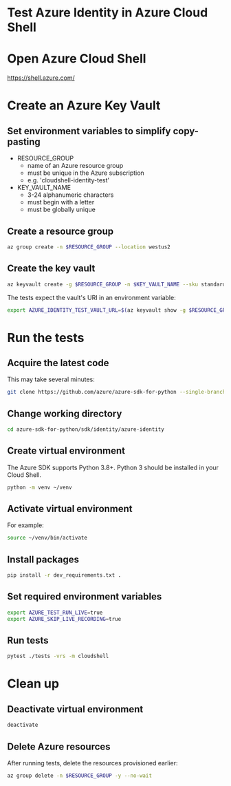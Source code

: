 # Test Azure Identity in Azure Cloud Shell

# Open Azure Cloud Shell
https://shell.azure.com/

# Create an Azure Key Vault

## Set environment variables to simplify copy-pasting
- RESOURCE_GROUP
  - name of an Azure resource group
  - must be unique in the Azure subscription
  - e.g. 'cloudshell-identity-test'
- KEY_VAULT_NAME
  - 3-24 alphanumeric characters
  - must begin with a letter
  - must be globally unique

## Create a resource group
```sh
az group create -n $RESOURCE_GROUP --location westus2
```

## Create the key vault
```sh
az keyvault create -g $RESOURCE_GROUP -n $KEY_VAULT_NAME --sku standard
```

The tests expect the vault's URI in an environment variable:
```sh
export AZURE_IDENTITY_TEST_VAULT_URL=$(az keyvault show -g $RESOURCE_GROUP -n $KEY_VAULT_NAME --query properties.vaultUri | tr -d '"')
```

# Run the tests

## Acquire the latest code
This may take several minutes:
```sh
git clone https://github.com/azure/azure-sdk-for-python --single-branch --branch main --depth 1
```

## Change working directory
```sh
cd azure-sdk-for-python/sdk/identity/azure-identity
```

## Create virtual environment
The Azure SDK supports Python 3.8+. Python 3 should be installed in your Cloud Shell.
```sh
python -m venv ~/venv
```

## Activate virtual environment
For example:
```sh
source ~/venv/bin/activate
```

## Install packages
```sh
pip install -r dev_requirements.txt .
```

## Set required environment variables
```sh
export AZURE_TEST_RUN_LIVE=true
export AZURE_SKIP_LIVE_RECORDING=true
```

## Run tests
```sh
pytest ./tests -vrs -m cloudshell
```

# Clean up

## Deactivate virtual environment
```sh
deactivate
```

## Delete Azure resources
After running tests, delete the resources provisioned earlier:
```sh
az group delete -n $RESOURCE_GROUP -y --no-wait
```
